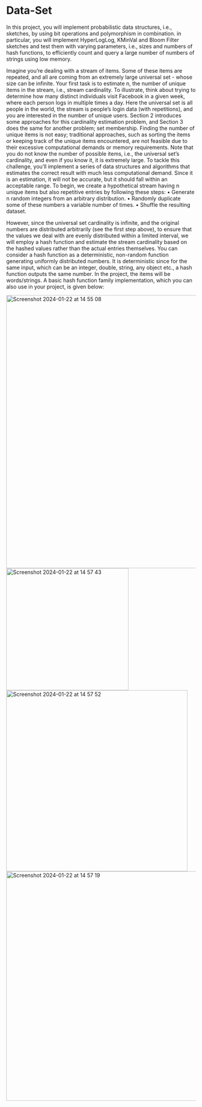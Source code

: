 # Data-Set

In this project, you will implement probabilistic data structures, i.e., sketches, by using bit operations and polymorphism in combination. in particular, you will implement HyperLogLog, KMinVal and Bloom Filter sketches and test them with varying parameters, i.e., sizes and numbers of hash functions, to efficiently count and query a large number of numbers of strings using low memory.

Imagine you’re dealing with a stream of items. Some of these items are repeated, and all are coming from an extremely large universal set - whose size can be infinite. Your first task is to estimate n, the number of unique items in the stream, i.e., stream cardinality. To illustrate, think about trying to determine how many distinct individuals visit Facebook in a given week, where each person logs in multiple times a day. Here the universal set is all people in the world, the stream is people’s login data (with repetitions), and you are interested in the number of unique users. Section 2 introduces some approaches for this cardinality estimation problem, and Section 3 does the same for another problem; set membership.
Finding the number of unique items is not easy; traditional approaches, such as sorting the items or keeping track of the unique items encountered, are not feasible due to their excessive computational demands or memory requirements. Note that you do not know the number of possible items, i.e., the universal set’s cardinality, and even if you know it, it is extremely large. To tackle this challenge, you’ll implement a series of data structures and algorithms that estimates the correct result with much less computational demand. Since it is an estimation, it will not be accurate, but it should fall within an acceptable range. To begin, we create a hypothetical stream having n unique items but also repetitive entries by following these steps:
• Generate n random integers from an arbitrary distribution.
• Randomly duplicate some of these numbers a variable number of times.
• Shuffle the resulting dataset.

However, since the universal set cardinality is infinite, and the original numbers are distributed arbitrarily (see the first step above), to ensure that the values we deal with are evenly distributed within a limited interval, we will employ a hash function and estimate the stream cardinality based on the hashed values rather than the actual entries themselves. You can consider a hash function as a deterministic, non-random function generating uniformly distributed numbers. It is deterministic since for the same input, which can be an integer, double, string, any object etc., a hash function outputs the same number. In the project, the items will be words/strings. A basic hash function family implementation, which you can also use in your project, is given below:

<img width="727" alt="Screenshot 2024-01-22 at 14 55 08" src="https://github.com/suleymanbrbr/Data-Set/assets/111366311/84f03d9c-f486-4c57-84a2-37cfc89029da">

<img width="325" alt="Screenshot 2024-01-22 at 14 57 43" src="https://github.com/suleymanbrbr/Data-Set/assets/111366311/65b98fb6-6c91-447d-a3c2-62f432cdb820">

<img width="482" alt="Screenshot 2024-01-22 at 14 57 52" src="https://github.com/suleymanbrbr/Data-Set/assets/111366311/02659d32-0634-40cf-961f-d8d35a2860f7">

<img width="611" alt="Screenshot 2024-01-22 at 14 57 19" src="https://github.com/suleymanbrbr/Data-Set/assets/111366311/48b4a6c9-1f32-4b37-9ede-080b053418a7">

